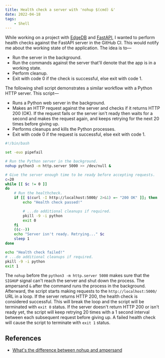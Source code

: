 ```yaml
---
title: Health check a server with 'nohup $(cmd) &'
date: 2022-04-18
tags:
    - Shell
---
```


While working on a project with [EdgeDB](https://www.edgedb.com/) and
[FastAPI](https://fastapi.tiangolo.com/), I wanted to perform health checks against the
FastAPI server in the GitHub CI. This would notify me about the working state of the
application. The idea is to—

* Run the server in the background.
* Run the commands against the server that'll denote that the app is in a working state.
* Perform cleanup.
* Exit with code 0 if the check is successful, else exit with code 1.

The following shell script demonstrates a similar workflow with a Python HTTP server. This script—

* Runs a Python web server in the background.
* Makes an HTTP request against the server and checks if it returns HTTP 200 (OK).
  If the request fails or the server isn't ready then waits for a second and makes the
  request again, and keeps retrying for the next 20 times before giving up.
* Performs cleanups and kills the Python processes.
* Exit with code 0 if the request is successful, else exit with code 1.

```bash
#!/bin/bash

set -euo pipefail

# Run the Python server in the background.
nohup python3 -m http.server 5000 >> /dev/null &

# Give the server enough time to be ready before accepting requests.
c=20
while [[ $c != 0 ]]
do
    # Run the healthcheck.
    if [[ $(curl -I http://localhost:5000/ 2>&1) =~ "200 OK" ]]; then
        echo "Health check passed!"

        # ...do additional cleanups if required.
        pkill -9 -i python
        exit 0
    fi
    ((c--))
    echo "Server isn't ready. Retrying..." $c
    sleep 1
done

echo "Health check failed!"
# ...do additional cleanups if required.
pkill -9 -i python
exit 1
```

The `nohup` before the `python3 -m http.server 5000` makes sure that the `SIGHUP` signal
can't reach the server and shut down the process. The ampersand `&` after the command
runs the process in the background. Afterward, the script starts making requests to the
`http://localhost:5000/` URL in a loop. If the server returns HTTP 200, the health check
is considered successful. This will break the loop and the script will be terminated with
`exit 0` status. If the server doesn't return HTTP 200 or isn't ready yet, the script
will keep retrying 20 times with a 1 second interval between each subsequent request
before giving up. A failed health check will cause the script to terminate with `exit 1`
status.

## References

* [What's the difference between nohup and ampersand](https://stackoverflow.com/questions/15595374/whats-the-difference-between-nohup-and-ampersand)
